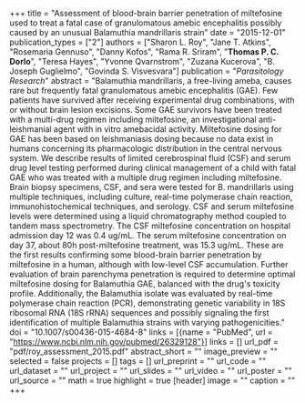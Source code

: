 +++
title = "Assessment of blood-brain barrier penetration of miltefosine used to treat a fatal case of granulomatous amebic encephalitis possibly caused by an unusual Balamuthia mandrillaris strain"
date = "2015-12-01"
publication_types = ["2"]
authors = ["Sharon L. Roy", "Jane T. Atkins", "Rosemaria Gennuso", "Danny Kofos", "Rama R. Sriram", "**Thomas P. C. Dorlo**", "Teresa Hayes", "Yvonne Qvarnstrom", "Zuzana Kucerova", "B. Joseph Guglielmo", "Govinda S. Visvesvara"]
publication = "_Parasitology Research_"
abstract = "Balamuthia mandrillaris, a free-living ameba, causes rare but frequently fatal granulomatous amebic encephalitis (GAE). Few patients have survived after receiving experimental drug combinations, with or without brain lesion excisions. Some GAE survivors have been treated with a multi-drug regimen including miltefosine, an investigational anti-leishmanial agent with in vitro amebacidal activity. Miltefosine dosing for GAE has been based on leishmaniasis dosing because no data exist in humans concerning its pharmacologic distribution in the central nervous system. We describe results of limited cerebrospinal fluid (CSF) and serum drug level testing performed during clinical management of a child with fatal GAE who was treated with a multiple drug regimen including miltefosine. Brain biopsy specimens, CSF, and sera were tested for B. mandrillaris using multiple techniques, including culture, real-time polymerase chain reaction, immunohistochemical techniques, and serology. CSF and serum miltefosine levels were determined using a liquid chromatography method coupled to tandem mass spectrometry. The CSF miltefosine concentration on hospital admission day 12 was 0.4 ug/mL. The serum miltefosine concentration on day 37, about 80h post-miltefosine treatment, was 15.3 ug/mL. These are the first results confirming some blood-brain barrier penetration by miltefosine in a human, although with low-level CSF accumulation. Further evaluation of brain parenchyma penetration is required to determine optimal miltefosine dosing for Balamuthia GAE, balanced with the drug's toxicity profile. Additionally, the Balamuthia isolate was evaluated by real-time polymerase chain reaction (PCR), demonstrating genetic variability in 18S ribosomal RNA (18S rRNA) sequences and possibly signaling the first identification of multiple Balamuthia strains with varying pathogenicities."
doi = "10.1007/s00436-015-4684-8"
links = [{name = "PubMed", url = "https://www.ncbi.nlm.nih.gov/pubmed/26329128"}]
links = []
url_pdf = "pdf/roy_assessment_2015.pdf"
abstract_short = ""
image_preview = ""
selected = false
projects = []
tags = []
url_preprint = ""
url_code = ""
url_dataset = ""
url_project = ""
url_slides = ""
url_video = ""
url_poster = ""
url_source = ""
math = true
highlight = true
[header]
image = ""
caption = ""
+++
